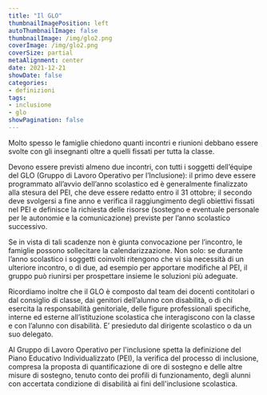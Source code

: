 ```yaml
---
title: "Il GLO"
thumbnailImagePosition: left
autoThumbnailImage: false
thumbnailImage: /img/glo2.png
coverImage: /img/glo2.png
coverSize: partial
metaAlignment: center
date: 2021-12-21
showDate: false
categories:
- definizioni
tags:
- inclusione
- glo
showPagination: false
---
```


Molto spesso le famiglie chiedono quanti incontri e riunioni debbano essere svolte con gli insegnanti oltre a quelli fissati per tutta la classe.

<!--more-->
Devono essere previsti almeno due incontri, con tutti i soggetti dell’équipe del GLO (Gruppo di Lavoro Operativo per l’Inclusione): il primo deve essere programmato all’avvio dell’anno scolastico ed è generalmente finalizzato alla stesura del PEI, che deve essere redatto entro il 31 ottobre; il secondo deve svolgersi a fine anno e verifica il raggiungimento degli obiettivi fissati nel PEI e definisce la richiesta delle risorse (sostegno e eventuale personale per le autonomie e la comunicazione) previste per l’anno scolastico successivo. 

Se in vista di tali scadenze non è giunta convocazione per l’incontro, le famiglie possono sollecitare la calendarizzazione. Non solo: se durante l’anno scolastico i soggetti coinvolti ritengono che vi sia necessità di un ulteriore incontro, o di due, ad esempio per apportare modifiche al PEI, il gruppo può riunirsi per prospettare insieme le soluzioni più adeguate.

Ricordiamo inoltre che il GLO è composto dal team dei docenti contitolari o dal consiglio di classe, dai genitori dell’alunno con disabilità, o di chi esercita la responsabilità genitoriale, delle figure professionali specifiche, interne ed esterne all’istituzione scolastica che interagiscono con la classe e con l’alunno con disabilità. E’ presieduto dal dirigente scolastico o da un suo delegato. 

Al Gruppo di Lavoro Operativo per l'inclusione spetta la definizione del Piano Educativo Individualizzato (PEI), la verifica del processo di inclusione, compresa la proposta di quantificazione di ore di sostegno e delle altre misure di sostegno, tenuto conto dei profili di funzionamento, degli alunni con accertata condizione di disabilità ai fini dell'inclusione scolastica.
